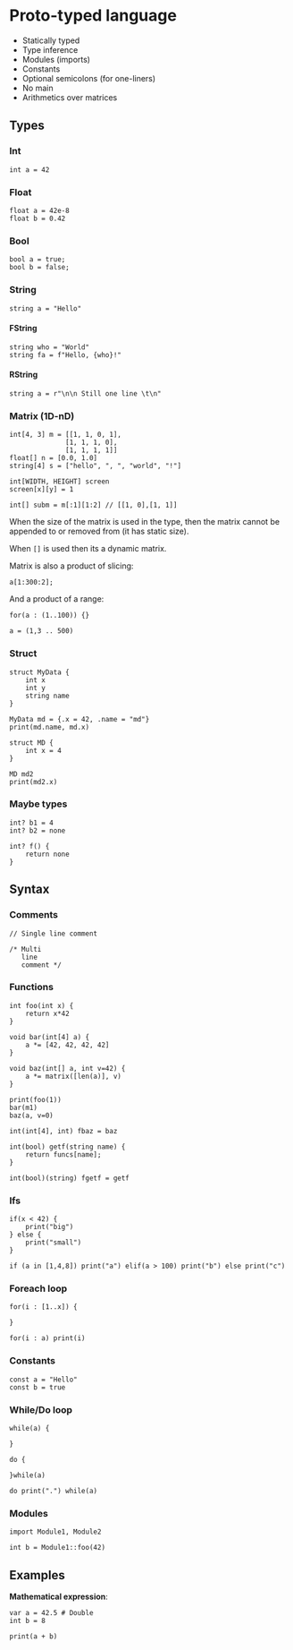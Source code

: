 # Proto-typed language

* Statically typed
* Type inference
* Modules (imports)
* Constants
* Optional semicolons (for one-liners)
* No main
* Arithmetics over matrices

## Types

### Int
```
int a = 42
```

### Float
```
float a = 42e-8
float b = 0.42
```

### Bool
```
bool a = true;
bool b = false;
```

### String
```
string a = "Hello" 
```

#### FString
```
string who = "World"
string fa = f"Hello, {who}!"
```
  
#### RString
```
string a = r"\n\n Still one line \t\n"
```

### Matrix (1D-nD)
```
int[4, 3] m = [[1, 1, 0, 1], 
              [1, 1, 1, 0],
              [1, 1, 1, 1]]
float[] n = [0.0, 1.0]
string[4] s = ["hello", ", ", "world", "!"]

int[WIDTH, HEIGHT] screen
screen[x][y] = 1

int[] subm = m[:1][1:2] // [[1, 0],[1, 1]]
```

When the size of the matrix is used in the type, then
the matrix cannot be appended to or removed from
(it has static size).

When `[]` is used then its a dynamic matrix.

Matrix is also a product of slicing:
```
a[1:300:2];
```
And a product of a range:
```
for(a : (1..100)) {}

a = (1,3 .. 500)
```

### Struct
```
struct MyData {
    int x
    int y
    string name
}

MyData md = {.x = 42, .name = "md"}
print(md.name, md.x)

struct MD {
    int x = 4
}

MD md2
print(md2.x)
```

### Maybe types
```
int? b1 = 4
int? b2 = none

int? f() {
    return none
}
```

## Syntax

### Comments
```
// Single line comment

/* Multi
   line
   comment */
```

### Functions
```
int foo(int x) {
    return x*42
}

void bar(int[4] a) {
    a *= [42, 42, 42, 42]
}

void baz(int[] a, int v=42) {
    a *= matrix([len(a)], v)
}

print(foo(1))
bar(m1)
baz(a, v=0)

int(int[4], int) fbaz = baz

int(bool) getf(string name) {
    return funcs[name];
}

int(bool)(string) fgetf = getf
```

### Ifs
```
if(x < 42) {
    print("big")
} else {
    print("small")
}

if (a in [1,4,8]) print("a") elif(a > 100) print("b") else print("c")
```

### Foreach loop
```
for(i : [1..x]) {

}

for(i : a) print(i)
```

### Constants
```
const a = "Hello"
const b = true
```

### While/Do loop
```
while(a) {

}

do {

}while(a)

do print(".") while(a)
```

### Modules
```
import Module1, Module2

int b = Module1::foo(42)
```

## Examples

__Mathematical expression__:
```
var a = 42.5 # Double
int b = 8

print(a + b)
```
